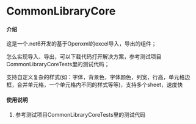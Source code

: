 # CommonLibraryCore

#### 介绍
这是一个.net6开发的基于Openxml的excel导入，导出的组件；

怎么实现导入、导出，可以下载代码打开解决方案，参考测试项目CommonLibraryCoreTests里的测试代码；

支持自定义复杂的样式(如：字体，背景色，字体颜色，列宽，行高，单元格边框，合并单元格，一个单元格内不同的样式等等)，支持多个sheet，速度快


#### 使用说明

1.  参考测试项目CommonLibraryCoreTests里的测试代码

